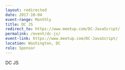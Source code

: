 ```yaml
---
layout: redirected
date: 2017-10-04
event-range: Monthly
title: DC JS
redirect_to: https://www.meetup.com/DC-JavaScript/
permalink: /event/dc-js/
event-link: https://www.meetup.com/DC-JavaScript/
location: Washington, DC
role: Sponsor
---
```

DC JS
